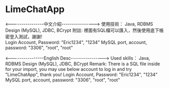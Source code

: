 # LimeChatApp

<----------------中文介紹---------------->
使用技術： Java, RDBMS Design (MySQL), JDBC, BCrypt
附註: 裡面有SQL檔可以匯入，然後使用底下帳密登入測試，謝謝!<br>
Login Account, Password: "Eric1234", "1234"
MySQL port, account, password: "3306", "root", "root"


<----------------English Desc---------------->
Used skills： Java, RDBMS Design (MySQL), JDBC, BCrypt
Remark: There is a SQL file inside for your import, you may use below account to log in and try "LimeChatApp", thank you!
Login Account, Password: "Eric1234", "1234"
MySQL port, account, password: "3306", "root", "root"
